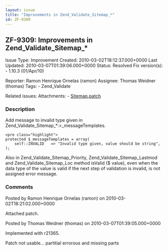 ```yaml
---
layout: issue
title: "Improvements in Zend_Validate_Sitemap_*"
id: ZF-9309
---
```


ZF-9309: Improvements in Zend\_Validate\_Sitemap\_\*
----------------------------------------------------

 Issue Type: Improvement Created: 2010-03-02T18:12:37.000+0000 Last Updated: 2010-03-07T01:39:06.000+0000 Status: Resolved Fix version(s): - 1.10.3 (01/Apr/10)
 
 Reporter:  Ramon Henrique Ornelas (ramon)  Assignee:  Thomas Weidner (thomas)  Tags: - Zend\_Validate
 
 Related issues: 
 Attachments: - [Sitemap.patch](/issues/secure/attachment/12820/Sitemap.patch)
 
### Description

Add message to invalid type given in Zend\_Validate\_Sitemap\_\*:>\_messageTemplates.

 
    <pre class="highlight">
    protected $_messageTemplates = array(
        self::INVALID   => "Invalid type given, value should be string",
    );


Also in Zend\_Validate\_Sitemap\_Priority, Zend\_Validate\_Sitemap\_Lastmod and Zend\_Validate\_Sitemap\_Loc method isValid ($ value), even when the data type of the value is valid if the next step of validation is invalid, is not assigned error message.

 

 

### Comments

Posted by Ramon Henrique Ornelas (ramon) on 2010-03-02T18:21:02.000+0000

Attached patch.

 

 

Posted by Thomas Weidner (thomas) on 2010-03-07T01:39:05.000+0000

Implemented with r21365.

Patch not usable... partitial errorous and missing parts

 

 